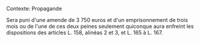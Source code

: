 Contexte: Propagande

Sera puni d'une amende de 3 750 euros et d'un emprisonnement de trois mois ou de l'une de ces deux peines seulement quiconque aura enfreint les dispositions des articles L. 158, alinéas 2 et 3, et L. 165 à L. 167.